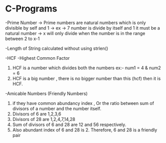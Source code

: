 # C-Programs

-Prime Number 
-> Prime numbers are natural numbers which is only divisible by self and 1 
-> ex -> 7 number is divide by itself and 1 it must be a natural number
-> x will only divide when the number is in the range between 2 to x-1

-Length of String calculated without using strlen()

-HCF 
  -Highest Common Factor 
  1. HCF is a number which divides both the numbers ex:- num1 = 4 & num2 = 6
  2. HCF is a big number , there is no bigger number than this (hcf) then it is HCF.
  
-Amicable Numbers (Friendly Numbers)
  1. if they have common abundancy index , Or the ratio between sum of divisors of a number and the number itself.
  2. Divisors of 6 are 1,2,3,6 
  3. Divisors of 28 are 1,2,4,7,14,28
  4. Sum of divisors of 6 and 28 are 12 and 56 respectively.
  5. Also abundant index of 6 and 28 is 2. Therefore, 6 and 28 is a friendly pair
  
